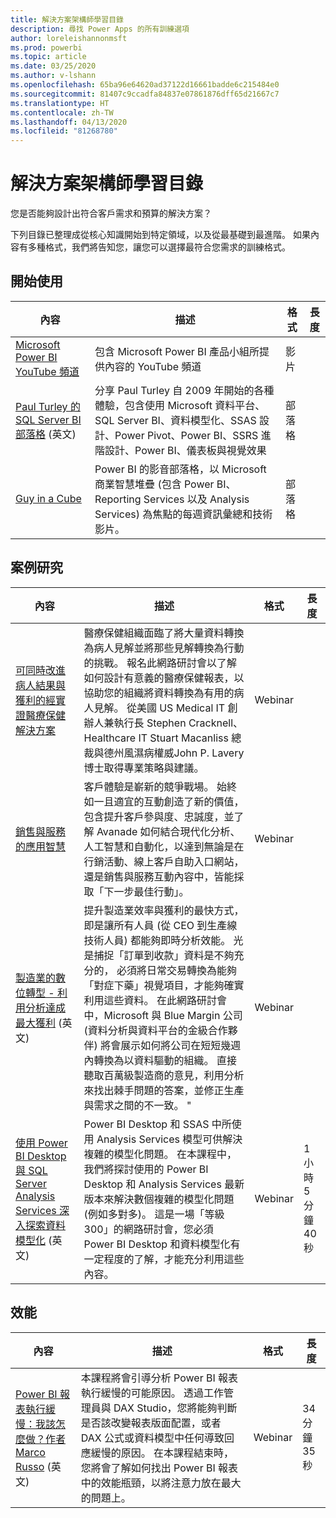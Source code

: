 ```yaml
---
title: 解決方案架構師學習目錄
description: 尋找 Power Apps 的所有訓練選項
author: loreleishannonmsft
ms.prod: powerbi
ms.topic: article
ms.date: 03/25/2020
ms.author: v-lshann
ms.openlocfilehash: 65ba96e64620ad37122d16661badde6c215484e0
ms.sourcegitcommit: 81407c9ccadfa84837e07861876dff65d21667c7
ms.translationtype: HT
ms.contentlocale: zh-TW
ms.lasthandoff: 04/13/2020
ms.locfileid: "81268780"
---
```

# <a name="solution-architects-learning-catalog"></a>解決方案架構師學習目錄

您是否能夠設計出符合客戶需求和預算的解決方案？

下列目錄已整理成從核心知識開始到特定領域，以及從最基礎到最進階。 如果內容有多種格式，我們將告知您，讓您可以選擇最符合您需求的訓練格式。 

## <a name="get-started"></a>開始使用<a name="get-started"></a>
| 內容  | 描述  | 格式 | 長度 |
|-------------------------------------------------------------------------------------|-------------------------------------------------------------------------------------------------------------------------------------------------------------------------------------------------------------|--------|--------|
| [Microsoft Power BI YouTube 頻道](https://www.youtube.com/user/mspowerbi/videos) | 包含 Microsoft Power BI 產品小組所提供內容的 YouTube 頻道  | 影片 |        |
| [Paul Turley 的 SQL Server BI 部落格](https://sqlserverbi.blog/) (英文)  | 分享 Paul Turley 自 2009 年開始的各種體驗，包含使用 Microsoft 資料平台、SQL Server BI、資料模型化、SSAS 設計、Power Pivot、Power BI、SSRS 進階設計、Power BI、儀表板與視覺效果 | 部落格   |        |
| [Guy in a Cube](https://www.youtube.com/channel/UCFp1vaKzpfvoGai0vE5VJ0w)  | Power BI 的影音部落格，以 Microsoft 商業智慧堆疊 (包含 Power BI、Reporting Services 以及 Analysis Services) 為焦點的每週資訊彙總和技術影片。     | 部落格   |        |
## <a name="case-studies"></a>案例研究<a name="case-studies"></a>
| 內容  | 描述  | 格式 | 長度 |
|-------------------------------------------------------------------------------------|-------------------------------------------------------------------------------------------------------------------------------------------------------------------------------------------------------------|--------|--------|
| [可同時改進病人結果與獲利的經實證醫療保健解決方案](https://info.microsoft.com/Proven-Techniques-for-Building-Effective-Dashboards-OnDemandRegistration.html) | 醫療保健組織面臨了將大量資料轉換為病人見解並將那些見解轉換為行動的挑戰。 報名此網路研討會以了解如何設計有意義的醫療保健報表，以協助您的組織將資料轉換為有用的病人見解。 從美國 US Medical IT 創辦人兼執行長 Stephen Cracknell、Healthcare IT Stuart Macanliss 總裁與德州風濕病權威John P. Lavery 博士取得專業策略與建議。 | Webinar |                |
| [銷售與服務的應用智慧](https://info.microsoft.com/applied-intelligence-for-sales-service-ondemand.html)  | 客戶體驗是嶄新的競爭戰場。 始終如一且適宜的互動創造了新的價值，包含提升客戶參與度、忠誠度，並了解 Avanade 如何結合現代化分析、人工智慧和自動化，以達到無論是在行銷活動、線上客戶自助入口網站，還是銷售與服務互動內容中，皆能採取「下一步最佳行動」。  | Webinar |                |
| [製造業的數位轉型 - 利用分析達成最大獲利](https://info.microsoft.com/digital-transformation-in-manufacturing-ondemand.html) (英文)  | 提升製造業效率與獲利的最快方式，即是讓所有人員 (從 CEO 到生產線技術人員) 都能夠即時分析效能。 光是捕捉「訂單到收款」資料是不夠充分的， 必須將日常交易轉換為能夠「對症下藥」視覺項目，才能夠確實利用這些資料。  在此網路研討會中，Microsoft 與 Blue Margin 公司 (資料分析與資料平台的金級合作夥伴) 將會展示如何將公司在短短幾週內轉換為以資料驅動的組織。 直接聽取百萬級製造商的意見，利用分析來找出棘手問題的答案，並修正生產與需求之間的不一致。 " | Webinar  |         |                
| [使用 Power BI Desktop 與 SQL Server Analysis Services 深入探索資料模型化](https://community.powerbi.com/t5/Webinars-and-Video-Gallery/Deep-dive-into-data-modeling-using-Power-BI-desktop-and-SQL/td-p/158625) (英文)  | Power BI Desktop 和 SSAS 中所使用 Analysis Services 模型可供解決複雜的模型化問題。 在本課程中，我們將探討使用的 Power BI Desktop 和 Analysis Services 最新版本來解決數個複雜的模型化問題 (例如多對多)。 這是一場「等級 300」的網路研討會，您必須 Power BI Desktop 和資料模型化有一定程度的了解，才能充分利用這些內容。   | Webinar | 1 小時 5 分鐘 40 秒 |
## <a name="performance"></a>效能<a name="performance"></a>
| 內容  | 描述  | 格式 | 長度 |
|-------------------------------------------------------------------------------------|-------------------------------------------------------------------------------------------------------------------------------------------------------------------------------------------------------------|--------|--------|
| [Power BI 報表執行緩慢：我該怎麼做？作者 Marco Russo](https://community.powerbi.com/t5/Webinars-and-Video-Gallery/My-Power-BI-report-is-slow-what-should-I-do-by-Marco-Russo/td-p/547348) (英文)|   本課程將會引導分析 Power BI 報表執行緩慢的可能原因。 透過工作管理員與 DAX Studio，您將能夠判斷是否該改變報表版面配置，或者 DAX 公式或資料模型中任何導致回應緩慢的原因。 在本課程結束時，您將會了解如何找出 Power BI 報表中的效能瓶頸，以將注意力放在最大的問題上。|  Webinar |34 分鐘 35 秒 |
